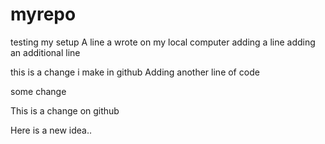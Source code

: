 # myrepo
testing my setup
A line a wrote on my local computer
adding a line
adding an additional line 



this is a change i make in github
Adding another line of code

some change

This is a change on github

Here is a new idea..
